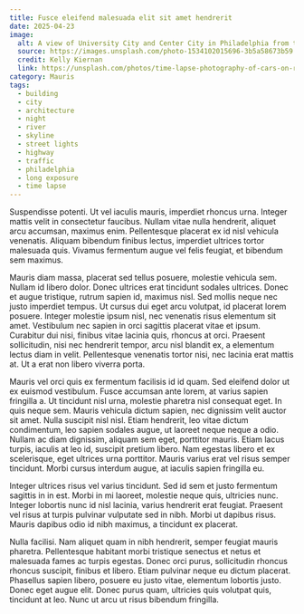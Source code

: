 ```yaml
---
title: Fusce eleifend malesuada elit sit amet hendrerit
date: 2025-04-23
image:
  alt: A view of University City and Center City in Philadelphia from the South Street Bridge over the Schuylkill River
  source: https://images.unsplash.com/photo-1534102015696-3b5a58673b59
  credit: Kelly Kiernan
  link: https://unsplash.com/photos/time-lapse-photography-of-cars-on-road-N1czT1c1WCY
category: Mauris
tags:
  - building
  - city
  - architecture
  - night
  - river
  - skyline
  - street lights
  - highway
  - traffic
  - philadelphia
  - long exposure
  - time lapse
---
```


Suspendisse potenti. Ut vel iaculis mauris, imperdiet rhoncus urna. Integer mattis velit in consectetur faucibus. Nullam vitae nulla hendrerit, aliquet arcu accumsan, maximus enim. Pellentesque placerat ex id nisl vehicula venenatis. Aliquam bibendum finibus lectus, imperdiet ultrices tortor malesuada quis. Vivamus fermentum augue vel felis feugiat, et bibendum sem maximus.

Mauris diam massa, placerat sed tellus posuere, molestie vehicula sem. Nullam id libero dolor. Donec ultrices erat tincidunt sodales ultrices. Donec et augue tristique, rutrum sapien id, maximus nisl. Sed mollis neque nec justo imperdiet tempus. Ut cursus dui eget arcu volutpat, id placerat lorem posuere. Integer molestie ipsum nisl, nec venenatis risus elementum sit amet. Vestibulum nec sapien in orci sagittis placerat vitae et ipsum. Curabitur dui nisi, finibus vitae lacinia quis, rhoncus at orci. Praesent sollicitudin, nisi nec hendrerit tempor, arcu nisl blandit ex, a elementum lectus diam in velit. Pellentesque venenatis tortor nisi, nec lacinia erat mattis at. Ut a erat non libero viverra porta.

Mauris vel orci quis ex fermentum facilisis id id quam. Sed eleifend dolor ut ex euismod vestibulum. Fusce accumsan ante lorem, at varius sapien fringilla a. Ut tincidunt nisl urna, molestie pharetra nisl consequat eget. In quis neque sem. Mauris vehicula dictum sapien, nec dignissim velit auctor sit amet. Nulla suscipit nisl nisl. Etiam hendrerit, leo vitae dictum condimentum, leo sapien sodales augue, ut laoreet neque neque a odio. Nullam ac diam dignissim, aliquam sem eget, porttitor mauris. Etiam lacus turpis, iaculis at leo id, suscipit pretium libero. Nam egestas libero et ex scelerisque, eget ultrices urna porttitor. Mauris varius erat vel risus semper tincidunt. Morbi cursus interdum augue, at iaculis sapien fringilla eu.

Integer ultrices risus vel varius tincidunt. Sed id sem et justo fermentum sagittis in in est. Morbi in mi laoreet, molestie neque quis, ultricies nunc. Integer lobortis nunc id nisl lacinia, varius hendrerit erat feugiat. Praesent vel risus at turpis pulvinar vulputate sed in nibh. Morbi ut dapibus risus. Mauris dapibus odio id nibh maximus, a tincidunt ex placerat.

Nulla facilisi. Nam aliquet quam in nibh hendrerit, semper feugiat mauris pharetra. Pellentesque habitant morbi tristique senectus et netus et malesuada fames ac turpis egestas. Donec orci purus, sollicitudin rhoncus rhoncus suscipit, finibus et libero. Etiam pulvinar neque eu dictum placerat. Phasellus sapien libero, posuere eu justo vitae, elementum lobortis justo. Donec eget augue elit. Donec purus quam, ultricies quis volutpat quis, tincidunt at leo. Nunc ut arcu ut risus bibendum fringilla.
